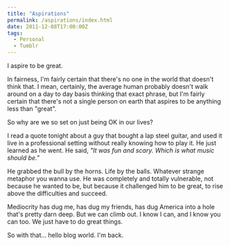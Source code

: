 ```yaml
---
title: "Aspirations"
permalink: /aspirations/index.html
date: 2011-12-08T17:00:00Z
tags: 
  - Personal
  - Tumblr
---
```


I aspire to be great.

In fairness, I'm fairly certain that there's no one in the world that doesn't think that. I mean, certainly, the average human probably doesn't walk around on a day to day basis thinking that exact phrase, but I'm fairly certain that there's not a single person on earth that aspires to be anything less than "great".

So why are we so set on just being OK in our lives?

I read a quote tonight about a guy that bought a lap steel guitar, and used it live in a professional setting without really knowing how to play it. He just learned as he went. He said, *"It was fun and scary. Which is what music should be."*

He grabbed the bull by the horns. Life by the balls. Whatever strange metaphor you wanna use. He was completely and totally vulnerable, not because he wanted to be, but because it challenged him to be great, to rise above the difficulties and succeed.

Mediocrity has dug me, has dug my friends, has dug America into a hole that's pretty darn deep. But we can climb out. I know I can, and I know you can too. We just have to do great things.

So with that… hello blog world. I'm back.
